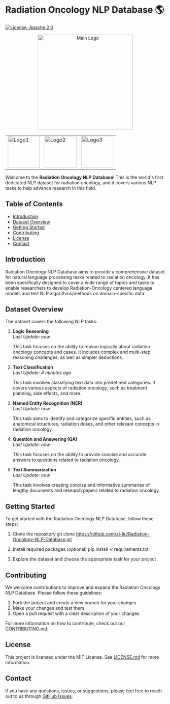 # Radiation Oncology NLP Database :earth_americas:

[![License: Apache 2.0](https://img.shields.io/badge/License-Apache%202.0-blue.svg)](https://opensource.org/licenses/Apache-2.0)

<p align="center">
  <img src="https://raw.githubusercontent.com/zl-liu/radiation-oncology-nlp-database/main/rond-logo.png" width="300" height="300" alt="Main Logo">
  <br>
  <table align="center">
    <tr>
      <td>
        <img src="https://raw.githubusercontent.com/zl-liu/radiation-oncology-nlp-database/main/logo1.png" width="100" height="100" alt="Logo1">
      </td>
      <td>
        <img src="https://raw.githubusercontent.com/zl-liu/radiation-oncology-nlp-database/main/logo2.png" width="100" height="100" alt="Logo2">
      </td>
      <td>
        <img src="https://raw.githubusercontent.com/zl-liu/radiation-oncology-nlp-database/main/logo3.png" width="100" height="100" alt="Logo3">
      </td>
    </tr>
  </table>
</p>


Welcome to the **Radiation Oncology NLP Database**! This is the world's first dedicated NLP dataset for radiation oncology, and it covers various NLP tasks to help advance research in this field. 

## Table of Contents
- [Introduction](#introduction)
- [Dataset Overview](#dataset-overview)
- [Getting Started](#getting-started)
- [Contributing](#contributing)
- [License](#license)
- [Contact](#contact)

## Introduction

Radiation Oncology NLP Database aims to provide a comprehensive dataset for natural language processing tasks related to radiation oncology. It has been specifically designed to cover a wide range of topics and tasks to enable researchers to develop Radiation-Oncology centered language models and test NLP algorithms/methods on domain-specific data.

## Dataset Overview

The dataset covers the following NLP tasks:

1. **Logic Reasoning**  
   *Last Update: now*
   
   This task focuses on the ability to reason logically about radiation oncology concepts and cases. It includes complex and multi-step reasoning challenges, as well as simpler deductions.

2. **Text Classification**  
   *Last Update: 4 minutes ago*
   
   This task involves classifying text data into predefined categories. It covers various aspects of radiation oncology, such as treatment planning, side effects, and more.

3. **Named Entity Recognition (NER)**  
   *Last Update: now*
   
   This task aims to identify and categorize specific entities, such as anatomical structures, radiation doses, and other relevant concepts in radiation oncology.

4. **Question and Answering (QA)**  
   *Last Update: now*
   
   This task focuses on the ability to provide concise and accurate answers to questions related to radiation oncology.

5. **Text Summarization**  
   *Last Update: now*
   
   This task involves creating concise and informative summaries of lengthy documents and research papers related to radiation oncology.

## Getting Started

To get started with the Radiation Oncology NLP Database, follow these steps:

1. Clone the repository
git clone https://github.com/zl-liu/Radiation-Oncology-NLP-Database.git

2. Install required packages (optional)
pip install -r requirements.txt

3. Explore the dataset and choose the appropriate task for your project

## Contributing

We welcome contributions to improve and expand the Radiation Oncology NLP Database. Please follow these guidelines:

1. Fork the project and create a new branch for your changes
2. Make your changes and test them
3. Open a pull request with a clear description of your changes

For more information on how to contribute, check out our [CONTRIBUTING.md](CONTRIBUTING.md).

## License

This project is licensed under the MIT License. See [LICENSE.md](LICENSE.md) for more information.

## Contact

If you have any questions, issues, or suggestions, please feel free to reach out to us through [GitHub Issues](https://github.com/your_username_/radiation-oncology-nlp-database/issues).

